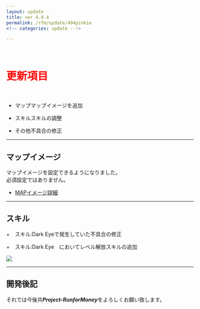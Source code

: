 ```yaml
---
layout: update
title: ver 4.9.4
permalink: /rfm/update/494pinkie 
<!-- categories: update --!>

---
```

<br>
<h1 id="1"><font color="red">更新項目</font></h1><br>

+ <span class="yellow-badge">マップ</span>マップイメージを追加       

+ <span class="blue-badge">スキル</span>スキルの調整     

+ <span class="green-badge">その他</span>不具合の修正 

----------------------------------------------------
## マップイメージ  

マップイメージを設定できるようになりました。  
必須設定ではありません。  

+ [MAPイメージ詳細](https://web.njj12.net/rfm/mappost) 

----------------------------------------------------
## スキル  

+　スキル:Dark Eyeで発生していた不具合の修正  

+　スキル:Dark Eye　においてレベル解放スキルの追加  

<img src="https://web.njj12.net/public/images/rfm/maps/skillDarkEye.png"><br>


----------------------------------------------------
## 開発後記  


それでは今後共***Project-RunforMoney***をよろしくお願い致します。<br>
